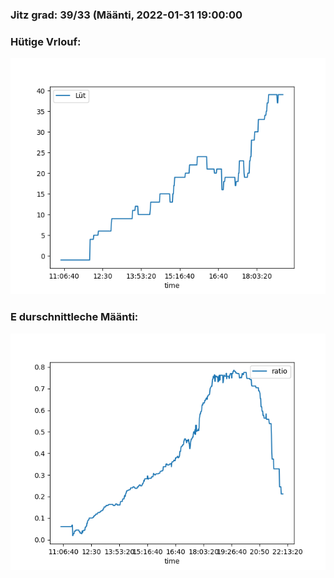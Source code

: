 ### Jitz grad: 39/33 (Määnti, 2022-01-31 19:00:00

### Hütige Vrlouf:
![Graph](Today.png)

### E durschnittleche Määnti:
![Graph](Määnti.png)